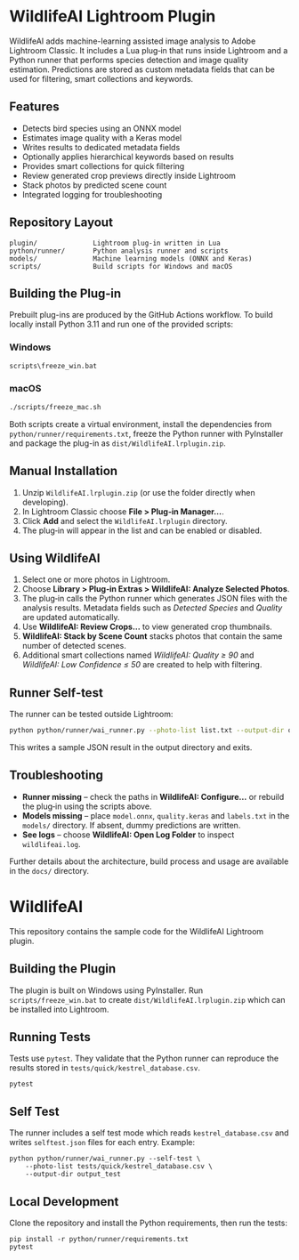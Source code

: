 
# WildlifeAI Lightroom Plugin

WildlifeAI adds machine-learning assisted image analysis to Adobe Lightroom Classic. It
includes a Lua plug‑in that runs inside Lightroom and a Python runner that performs
species detection and image quality estimation. Predictions are stored as custom
metadata fields that can be used for filtering, smart collections and keywords.

## Features

- Detects bird species using an ONNX model
- Estimates image quality with a Keras model
- Writes results to dedicated metadata fields
- Optionally applies hierarchical keywords based on results
- Provides smart collections for quick filtering
- Review generated crop previews directly inside Lightroom
- Stack photos by predicted scene count
- Integrated logging for troubleshooting

## Repository Layout

```
plugin/              Lightroom plug-in written in Lua
python/runner/       Python analysis runner and scripts
models/              Machine learning models (ONNX and Keras)
scripts/             Build scripts for Windows and macOS
```

## Building the Plug‑in

Prebuilt plug-ins are produced by the GitHub Actions workflow. To build locally
install Python 3.11 and run one of the provided scripts:

### Windows

```cmd
scripts\freeze_win.bat
```

### macOS

```bash
./scripts/freeze_mac.sh
```

Both scripts create a virtual environment, install the dependencies from
`python/runner/requirements.txt`, freeze the Python runner with PyInstaller and
package the plug-in as `dist/WildlifeAI.lrplugin.zip`.

## Manual Installation

1. Unzip `WildlifeAI.lrplugin.zip` (or use the folder directly when developing).
2. In Lightroom Classic choose **File > Plug‑in Manager…**.
3. Click **Add** and select the `WildlifeAI.lrplugin` directory.
4. The plug‑in will appear in the list and can be enabled or disabled.

## Using WildlifeAI

1. Select one or more photos in Lightroom.
2. Choose **Library > Plug‑in Extras > WildlifeAI: Analyze Selected Photos**.
3. The plug‑in calls the Python runner which generates JSON files with the
   analysis results. Metadata fields such as *Detected Species* and *Quality*
   are updated automatically.
4. Use **WildlifeAI: Review Crops…** to view generated crop thumbnails.
5. **WildlifeAI: Stack by Scene Count** stacks photos that contain the same
   number of detected scenes.
6. Additional smart collections named *WildlifeAI: Quality ≥ 90* and
   *WildlifeAI: Low Confidence ≤ 50* are created to help with filtering.

## Runner Self‑test

The runner can be tested outside Lightroom:

```bash
python python/runner/wai_runner.py --photo-list list.txt --output-dir out --self-test
```

This writes a sample JSON result in the output directory and exits.

## Troubleshooting

- **Runner missing** – check the paths in **WildlifeAI: Configure…** or rebuild
  the plug‑in using the scripts above.
- **Models missing** – place `model.onnx`, `quality.keras` and `labels.txt` in
the `models/` directory. If absent, dummy predictions are written.
- **See logs** – choose **WildlifeAI: Open Log Folder** to inspect
  `wildlifeai.log`.

Further details about the architecture, build process and usage are available in
the `docs/` directory.

# WildlifeAI

This repository contains the sample code for the WildlifeAI Lightroom plugin.

## Building the Plugin

The plugin is built on Windows using PyInstaller. Run `scripts/freeze_win.bat`
to create `dist/WildlifeAI.lrplugin.zip` which can be installed into Lightroom.

## Running Tests

Tests use `pytest`. They validate that the Python runner can reproduce the
results stored in `tests/quick/kestrel_database.csv`.

```
pytest
```

## Self Test

The runner includes a self test mode which reads `kestrel_database.csv` and
writes `selftest.json` files for each entry. Example:

```
python python/runner/wai_runner.py --self-test \
    --photo-list tests/quick/kestrel_database.csv \
    --output-dir output_test
```

## Local Development

Clone the repository and install the Python requirements, then run the tests:

```
pip install -r python/runner/requirements.txt
pytest
```